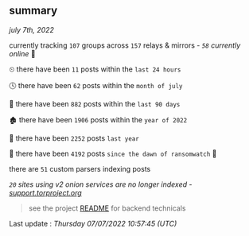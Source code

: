 
## summary
_july 7th, 2022_

currently tracking `107` groups across `157` relays & mirrors - _`58` currently online_ 📡

⏲ there have been `11` posts within the `last 24 hours`

🕓 there have been `62` posts within the `month of july`

📅 there have been `882` posts within the `last 90 days`

🏚 there have been `1906` posts within the `year of 2022`

🚀 there have been `2252` posts `last year`

🦕 there have been `4192` posts `since the dawn of ransomwatch` 🐣

there are `51` custom parsers indexing posts

_`20` sites using v2 onion services are no longer indexed - [support.torproject.org](https://support.torproject.org/onionservices/v2-deprecation/)_

> see the project [README](https://github.com/jmousqueton/ransomwatch#readme) for backend technicals



Last update : _Thursday 07/07/2022 10:57:45 (UTC)_

